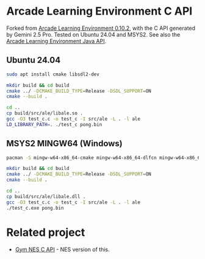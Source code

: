# Arcade Learning Environment C API

Forked from [Arcade Learning Environment 0.10.2](https://github.com/Farama-Foundation/Arcade-Learning-Environment/tree/v0.10.2), with the C API generated by Gemini 2.5 Pro.
Tested on Ubuntu 24.04 and MSYS2. See also the [Arcade Learning Environment Java API](https://github.com/yukoba/Arcade-Learning-Environment-Java-API).

## Ubuntu 24.04

```sh
sudo apt install cmake libsdl2-dev

mkdir build && cd build
cmake ../ -DCMAKE_BUILD_TYPE=Release -DSDL_SUPPORT=ON
cmake --build .

cd ..
cp build/src/ale/libale.so .
gcc -O3 test_c.c -o test_c -I src/ale -L . -l ale
LD_LIBRARY_PATH=. ./test_c pong.bin
```

## MSYS2 MINGW64 (Windows)

```sh
pacman -S mingw-w64-x86_64-cmake mingw-w64-x86_64-dlfcn mingw-w64-x86_64-libltdl mingw-w64-x86_64-SDL2

mkdir build && cd build
cmake ../ -DCMAKE_BUILD_TYPE=Release -DSDL_SUPPORT=ON
cmake --build .

cd ..
cp build/src/ale/libale.dll .
gcc -O3 test_c.c -o test_c -I src/ale -L . -l ale
./test_c.exe pong.bin
```

# Related project

- [Gym NES C API](https://github.com/yukoba/Gym-NES-C-API) - NES version of this.
